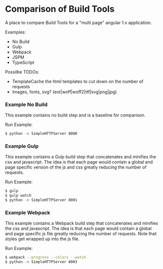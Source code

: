 # Comparison of Build Tools

A place to compare Build Tools for a "multi page" angular 1.x application.

Examples:
  - No Build
  - Gulp
  - Webpack
  - JSPM
  - TypeScript
  
Possilbe TODOs:
  - TemplateCache the html templates to cut down on the number of requests
  - Images, fonts, svg?  (eot|woff|woff2|ttf|svg|png|jpg)

### Example No Build

This example contains no build step and is a baseline for comparison.

Run Example:
```sh
$ python -m SimpleHTTPServer 8000
```

### Example Gulp

This example contains a Gulp build step that concatenates and minifies the css and javascript. The idea is that each page would contain a global and page specific version of the js and css greatly reducing the number of requests.

Run Example:
```sh
$ gulp
$ gulp watch
$ python -m SimpleHTTPServer 8001
```

### Example Webpack

This example contains a Webpack build step that concatenates and minifies the css and javascript. The idea is that each page would contain a global and page specific js file greatly reducing the number of requests. Note that styles get wrapped up into the js file.

Run Example:
```sh
$ webpack --progress --colors --watch
$ python -m SimpleHTTPServer 8003
```